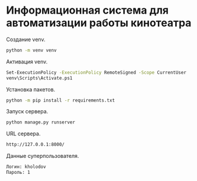 # Информационная система для автоматизации работы кинотеатра
Создание venv.
```sh
python -m venv venv
```
Активация venv.
```sh
Set-ExecutionPolicy -ExecutionPolicy RemoteSigned -Scope CurrentUser
venv\Scripts\Activate.ps1
```
Установка пакетов.
```sh
python -m pip install -r requirements.txt
```
Запуск сервера.
```sh
python manage.py runserver
```
URL сервера.
```sh
http://127.0.0.1:8000/
```
Данные суперпользователя.
```sh
Логин: kholodov
Пароль: 1
```
